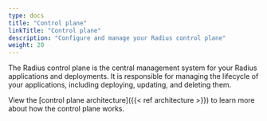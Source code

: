 ```yaml
---
type: docs
title: "Control plane"
linkTitle: "Control plane"
description: "Configure and manage your Radius control plane"
weight: 20
---
```


The Radius control plane is the central management system for your Radius applications and deployments. It is responsible for managing the lifecycle of your applications, including deploying, updating, and deleting them.

View the [control plane architecture]({{< ref architecture >}}) to learn more about how the control plane works.
